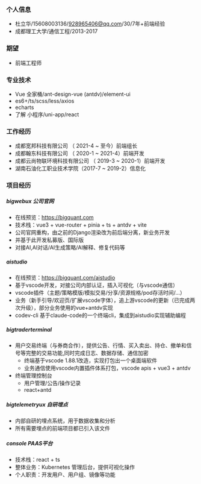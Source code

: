### 个人信息
- 杜立华/15608003136/928965406@qq.com/30/7年+前端经验
- 成都理工大学/通信工程/2013-2017
### 期望
- 前端工程师
### 专业技术
- Vue 全家桶/ant-design-vue (antdv)/element-ui
- es6+/ts/scss/less/axios
- echarts
- 了解 小程序/uni-app/react
### 工作经历
- 成都宽邦科技有限公司 （ 2021-4 ~ 至今）前端组长
- 成都翰东科技有限公司 （ 2020-1 ~ 2021-4）前端开发
- 成都云尚物联环境科技有限公司 （ 2019-3 ~ 2020-1）前端开发
- 湖南石油化工职业技术学院（2017-7 ~ 2019-2）信息化
### 项目经历
##### bigwebux 公司官网
- 在线预览：https://bigquant.com
- 技术栈：vue3 + vue-router + pinia + ts + antdv + vite
- 公司官网重构，由之前的Django渲染改为前后端分离，新业务开发
- 并基于此开发私募版、国际版
- 对接AI,AI对话/AI生成策略/AI解释、修复代码等
##### aistudio 
- 在线预览：https://bigquant.com/aistudio
- 基于vscode开发，对接公司内部认证，插入可视化（与vscode通信）
- vscode插件（主题/策略模版/模拟交易/分享/资源规格/pod存活时间/...）
- 业务（新手引导/欢迎页/扩展vscode字体），追上游vscode的更新（已完成两次升级），部分业务使用的vue+antdv实现
- codev-cli 基于claude-code的一个终端cli，集成到aistudio实现辅助编程
##### bigtraderterminal
- 用户交易终端（与券商合作），提供公告、行情、买入卖出、持仓、撤单和信号等完整的交易功能,同时完成日志、数据存储、通信加密
  - 终端基于vscode 1.88.1改造，实现打包出一个桌面端软件
  - 业务通信使用vscode内置插件体系打包，vscode apis + vue3 + antdv
- 终端管理控制台
  - 用户管理/公告/操作记录
  - react+antd
##### bigtelemetryux 自研埋点
- 内部自研的埋点系统，用于数据收集和分析
- 所有需要埋点的前端项目都已引入该文件

##### console PAAS平台
- 技术栈：react + ts
- 整体业务：Kubernetes 管理后台，提供可视化操作
- 个人职责：开发用户、用户组、镜像等功能

